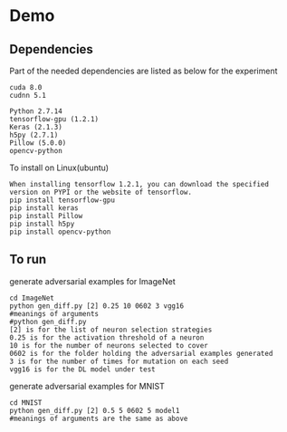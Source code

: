 # Demo

## Dependencies

Part of the needed dependencies are listed as below for the experiment
```
cuda 8.0
cudnn 5.1

Python 2.7.14
tensorflow-gpu (1.2.1)
Keras (2.1.3)
h5py (2.7.1)
Pillow (5.0.0)
opencv-python
```

To install on Linux(ubuntu)
```
When installing tensorflow 1.2.1, you can download the specified version on PYPI or the website of tensorflow.
pip install tensorflow-gpu
pip install keras
pip install Pillow
pip install h5py
pip install opencv-python
```

## To run

generate adversarial examples for ImageNet
```
cd ImageNet
python gen_diff.py [2] 0.25 10 0602 3 vgg16
#meanings of arguments
#python gen_diff.py 
[2] is for the list of neuron selection strategies
0.25 is for the activation threshold of a neuron
10 is for the number of neurons selected to cover
0602 is for the folder holding the adversarial examples generated
3 is for the number of times for mutation on each seed
vgg16 is for the DL model under test
```

generate adversarial examples for MNIST
```
cd MNIST
python gen_diff.py [2] 0.5 5 0602 5 model1
#meanings of arguments are the same as above
```